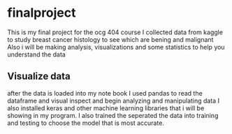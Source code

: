 # finalproject
This is my final project for the ocg 404 course 
I collected data from kaggle to study breast cancer histology to see which are bening and malignant 
Also i will be making analysis, visualizations and some statistics to help you understand the data
## Visualize data
after the data is loaded into my note book I used pandas to read the dataframe and visual inspect and begin analyzing and manipulating data
I also installed keras and other machine learning libraries that i will be showing in my program. 
I also trained the seperated the data into training and testing to choose the model that is most accurate. 
